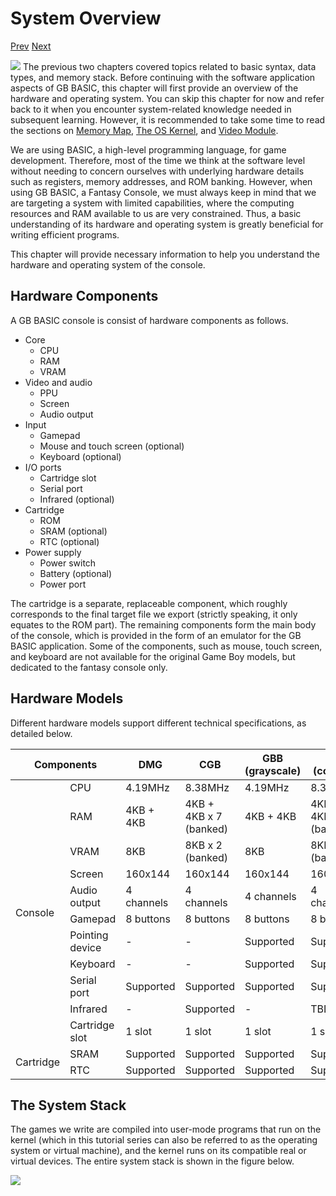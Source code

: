 # System Overview

[Prev]() [Next]()

<div class="content-gray" style="min-height: 48px;">
  <img src="imgs/logo-nokbd.png" class="logo-tip"></img>
  <span class="content-text">
    The previous two chapters covered topics related to basic syntax, data types, and memory stack. Before continuing with the software application aspects of GB BASIC, this chapter will first provide an overview of the hardware and operating system. You can skip this chapter for now and refer back to it when you encounter system-related knowledge needed in subsequent learning. However, it is recommended to take some time to read the sections on <a href="memory-map.html" class="nav-link">Memory Map</a>, <a href="the-os-kernel.html" class="nav-link">The OS Kernel</a>, and <a href="video-module.html" class="nav-link">Video Module</a>.
  </span>
</div>

We are using BASIC, a high-level programming language, for game development. Therefore, most of the time we think at the software level without needing to concern ourselves with underlying hardware details such as registers, memory addresses, and ROM banking. However, when using GB BASIC, a Fantasy Console, we must always keep in mind that we are targeting a system with limited capabilities, where the computing resources and RAM available to us are very constrained. Thus, a basic understanding of its hardware and operating system is greatly beneficial for writing efficient programs.

This chapter will provide necessary information to help you understand the hardware and operating system of the console.

## Hardware Components

A GB BASIC console is consist of hardware components as follows.

* Core
  * CPU
  * RAM
  * VRAM
* Video and audio
  * PPU
  * Screen
  * Audio output
* Input
  * Gamepad
  * Mouse and touch screen (optional)
  * Keyboard (optional)
* I/O ports
  * Cartridge slot
  * Serial port
  * Infrared (optional)
* Cartridge
  * ROM
  * SRAM (optional)
  * RTC (optional)
* Power supply
  * Power switch
  * Battery (optional)
  * Power port

The cartridge is a separate, replaceable component, which roughly corresponds to the final target file we export (strictly speaking, it only equates to the ROM part). The remaining components form the main body of the console, which is provided in the form of an emulator for the GB BASIC application. Some of the components, such as mouse, touch screen, and keyboard are not available for the original Game Boy models, but dedicated to the fantasy console only.

## Hardware Models

Different hardware models support different technical specifications, as detailed below.

<table>
  <thead>
    <tr>
      <th colspan="2">Components</th>
      <th>DMG</th>
      <th>CGB</th>
      <th>GBB (grayscale)</th>
      <th>GBB (colored)</th>
    </tr>
  </thead>
  <tr>
    <td rowspan="11">Console</td>
    <td>CPU</td>
    <td>4.19MHz</td>
    <td>8.38MHz</td>
    <td>4.19MHz</td>
    <td>8.38MHz</td>
  </tr>
  <tr>
    <td>RAM</td>
    <td>4KB + 4KB</td>
    <td>4KB + 4KB x 7 (banked)</td>
    <td>4KB + 4KB</td>
    <td>4KB + 4KB x 7 (banked)</td>
  </tr>
  <tr>
    <td>VRAM</td>
    <td>8KB</td>
    <td>8KB x 2 (banked)</td>
    <td>8KB</td>
    <td>8KB x 2 (banked)</td>
  </tr>
  <tr>
    <td>Screen</td>
    <td>160x144</td>
    <td>160x144</td>
    <td>160x144</td>
    <td>160x144</td>
  </tr>
  <tr>
    <td>Audio output</td>
    <td>4 channels</td>
    <td>4 channels</td>
    <td>4 channels</td>
    <td>4 channels</td>
  </tr>
  <tr>
    <td>Gamepad</td>
    <td>8 buttons</td>
    <td>8 buttons</td>
    <td>8 buttons</td>
    <td>8 buttons</td>
  </tr>
  <tr>
    <td>Pointing device</td>
    <td>-</td>
    <td>-</td>
    <td>Supported</td>
    <td>Supported</td>
  </tr>
  <tr>
    <td>Keyboard</td>
    <td>-</td>
    <td>-</td>
    <td>Supported</td>
    <td>Supported</td>
  </tr>
  <tr>
    <td>Serial port</td>
    <td>Supported</td>
    <td>Supported</td>
    <td>Supported</td>
    <td>Supported</td>
  </tr>
  <tr>
    <td>Infrared</td>
    <td>-</td>
    <td>Supported</td>
    <td>-</td>
    <td>TBD</td>
  </tr>
  <tr>
    <td>Cartridge slot</td>
    <td>1 slot</td>
    <td>1 slot</td>
    <td>1 slot</td>
    <td>1 slot</td>
  </tr>
  <tr>
    <td rowspan="2">Cartridge</td>
    <td>SRAM</td>
    <td>Supported</td>
    <td>Supported</td>
    <td>Supported</td>
    <td>Supported</td>
  </tr>
  <tr>
    <td>RTC</td>
    <td>Supported</td>
    <td>Supported</td>
    <td>Supported</td>
    <td>Supported</td>
  </tr>
</table>

## The System Stack

The games we write are compiled into user-mode programs that run on the kernel (which in this tutorial series can also be referred to as the operating system or virtual machine), and the kernel runs on its compatible real or virtual devices. The entire system stack is shown in the figure below.

<img src="imgs/system-system-stack.png" class="diagram-image"></img>
